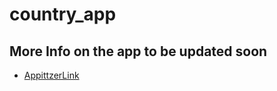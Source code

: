 # country_app

## More Info on the app to be updated soon

- [AppittzerLink](https://docs.flutter.dev/get-started/codelab)
